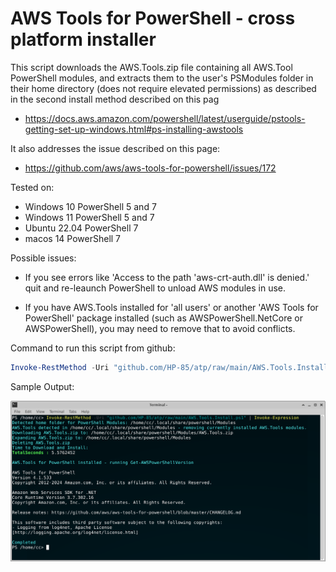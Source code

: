 # AWS Tools for PowerShell - cross platform installer
This script downloads the AWS.Tools.zip file containing all AWS.Tool PowerShell modules, 
and extracts them to the user's PSModules folder in their home directory (does not require elevated permissions) as described in the second install method described on this pag
* https://docs.aws.amazon.com/powershell/latest/userguide/pstools-getting-set-up-windows.html#ps-installing-awstools

It also addresses the issue described on this page:
* https://github.com/aws/aws-tools-for-powershell/issues/172

Tested on:
* Windows 10 PowerShell 5 and 7
* Windows 11 PowerShell 5 and 7
* Ubuntu 22.04 PowerShell 7
* macos 14 PowerShell 7

Possible issues:
* If you see errors like 'Access to the path 'aws-crt-auth.dll' is denied.' quit and re-leaunch PowerShell to unload AWS modules in use.

* If you have AWS.Tools installed for 'all users' or another 'AWS Tools for PowerShell' package installed (such as AWSPowerShell.NetCore or AWSPowerShell), you may need to remove that to avoid conflicts.

Command to run this script from github:
```powershell
Invoke-RestMethod -Uri "github.com/HP-85/atp/raw/main/AWS.Tools.Install.ps1" | Invoke-Expression
```

Sample Output:

![image](https://github.com/HP-85/atp/blob/main/awsps.png)
